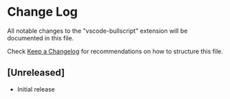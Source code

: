 # Change Log

All notable changes to the "vscode-bullscript" extension will be documented in this file.

Check [Keep a Changelog](http://keepachangelog.com/) for recommendations on how to structure this file.

## [Unreleased]

- Initial release
